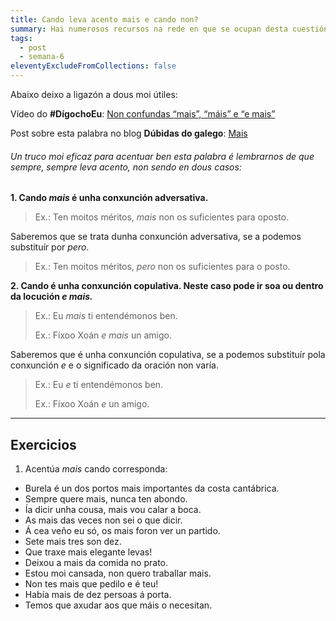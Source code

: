 ```yaml
---
title: Cando leva acento mais e cando non?
summary: Hai numerosos recursos na rede en que se ocupan desta cuestión.
tags:
  - post
  - semana-6
eleventyExcludeFromCollections: false
---
```

Abaixo deixo a ligazón a dous moi útiles:

Vídeo do **\#DígochoEu**: [Non confundas “mais”, “máis” e “e mais”](http://www.crtvg.es/informativos/non-confundas-mais-mais-e-e-mais-digochoeu)

Post sobre esta palabra no blog **Dúbidas do galego**: [Mais](https://dubidasdogalego.wordpress.com/2012/05/28/mais/)

###### Un truco moi eficaz para acentuar ben esta palabra é lembrarnos de que sempre, sempre leva acento, non sendo en dous casos: 

**1. Cando *mais* é unha conxunción adversativa.**

> Ex.: Ten moitos méritos, *mais* non os suficientes para oposto.

Saberemos que se trata dunha conxunción adversativa, se a podemos substituír por *pero*.

> Ex.: Ten moitos méritos, *pero* non os suficientes para o posto.

**2. Cando é unha conxunción copulativa. Neste caso pode ir soa ou dentro da locución *e mais.***

> Ex.: Eu *mais* ti entendémonos ben.
>
> Ex.: Fíxoo Xoán *e mais* un amigo.

Saberemos que é unha conxunción copulativa, se a podemos substituír pola conxunción *e* e o significado da oración non varía.

> Ex.: Eu *e* ti entendémonos ben. 
>
> Ex.: Fíxoo Xoán *e* un amigo.

- - -

## Exercicios

1. Acentúa *mais* cando corresponda:

* Burela é un dos portos mais importantes da costa cantábrica.
* Sempre quere mais, nunca ten abondo.
* Ía dicir unha cousa, mais vou calar a boca.
* As mais das veces non sei o que dicir.
* Á cea veño eu só, os mais foron ver un partido.
* Sete mais tres son dez.
* Que traxe mais elegante levas!
* Deixou a mais da comida no prato.
* Estou moi cansada, non quero traballar mais.
* Non tes mais que pedilo e é teu!
* Había mais de dez persoas á porta.
* Temos que axudar aos que máis o necesitan.